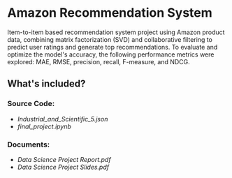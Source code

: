 # Amazon Recommendation System

Item-to-item based recommendation system project using Amazon product data, combining matrix factorization (SVD) and collaborative filtering to predict user ratings and generate top recommendations. To evaluate and optimize the model's accuracy, the following performance metrics were explored: MAE, RMSE, precision, recall, F-measure, and NDCG.

## What's included?

### Source Code:
- *Industrial_and_Scientific_5.json*
- *final_project.ipynb*
### Documents:
- *Data Science Project Report.pdf*
- *Data Science Project Slides.pdf*
